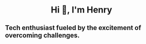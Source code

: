 
<h1 align="center"> Hi 👋, I'm Henry</h1>
<h2> Tech enthusiast fueled by the excitement of overcoming challenges.</h2>
